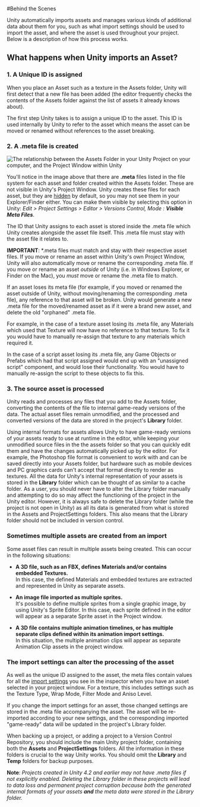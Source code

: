#Behind the Scenes

Unity automatically imports assets and manages various kinds of additional data about them for you, such as what import settings should be used to import the asset, and where the asset is used throughout your project. Below is a description of how this process works.

## What happens when Unity imports an Asset?

### 1. A Unique ID is assigned

When you place an Asset such as a texture in the Assets folder, Unity will first detect that a new file has been added (the editor frequently checks the contents of the Assets folder against the list of assets it already knows about).

The first step Unity takes is to assign a unique ID to the asset. This ID is used internally by Unity to refer to the asset which means the asset can be moved or renamed without references to the asset breaking.

### 2. A .meta file is created

![The relationship between the Assets Folder in your Unity Project on your computer, and the Project Window within Unity](../uploads/Main/AssetWorkflowFolderAndProjectWindow.png)

You'll notice in the image above that there are **.meta** files listed in the file system for each asset and folder created within the Assets folder. These are not visible in Unity's Project Window. Unity creates these files for each asset, but they are [hidden](https://en.wikipedia.org/wiki/Hidden_file_and_hidden_directory) by default, so you may not see them in your Explorer/Finder either. You can make them visible by selecting this option in Unity: *Edit > Project Settings > Editor > Versions Control, Mode : **Visible Meta Files***.

The ID that Unity assigns to each asset is stored inside the .meta file which Unity creates alongside the asset file itself. This .meta file must stay with the asset file it relates to.

**IMPORTANT**: *.meta files must match and stay with their respective asset files. If you move or rename an asset within Unity's own Project Window, Unity will also automatically move or rename the corresponding .meta file. If you move or rename an asset *outside* of Unity (i.e. in Windows Explorer, or Finder on the Mac), you *must* move or rename the .meta file to match.

If an asset loses its meta file (for example, if you moved or renamed the asset outside of Unity, without moving/renaming the corresponding .meta file), any reference to that asset will be broken. Unity would generate a new .meta file for the moved/renamed asset as if it were a brand new asset, and delete the old "orphaned" .meta file.

For example, in the case of a texture asset losing its .meta file, any Materials which used that Texture will now have no reference to that texture. To fix it you would have to manually re-assign that texture to any materials which required it.

In the case of a script asset losing its .meta file, any Game Objects or Prefabs which had that script assigned would end up with an "unassigned script" component, and would lose their functionality. You would have to manually re-assign the script to these objects to fix this.


### 3. The source asset is processed

Unity reads and processes any files that you add to the Assets folder, converting the contents of the file to internal game-ready versions of the data. The actual asset files remain unmodified, and the processed and converted versions of the data are stored in the project's **Library** folder.

Using internal formats for assets allows Unity to have game-ready versions of your assets ready to use at runtime in the editor, while keeping your unmodified source files in the the assets folder so that you can quickly edit them and have the changes automatically picked up by the editor. For example, the Photoshop file format is convenient to work with and can be saved directly into your Assets folder, but hardware such as mobile devices and PC graphics cards can't accept that format directly to render as textures. All the data for Unity's internal representation of your assets is stored in the __Library__ folder which can be thought of as similar to a cache folder. As a user, you should never have to alter the Library folder manually and attempting to do so may affect the functioning of the project in the Unity editor. However, it is always safe to delete the Library folder (while the project is not open in Unity) as all its data is generated from what is stored in the Assets and ProjectSettings folders. This also means that the Library folder should not be included in version control.


### Sometimes multiple assets are created from an import

Some asset files can result in multiple assets being created. This can occur in the following situations:

* **A 3D file, such as an FBX, defines Materials and/or contains embedded Textures.**  
In this case, the defined Materials and embedded textures are extracted and represented in Unity as separate assets.  

* **An image file imported as multiple sprites.**  
  It's possible to define multiple sprites from a single graphic image, by using Unity's Sprite Editor. In this case, each sprite defined in the editor will appear as a separate Sprite asset in the Project window.  
  
* **A 3D file contains multiple animation timelines, or has multiple separate clips defined within its animation import settings.**  
In this situation, the multiple animation clips will appear as separate Animation Clip assets in the project window.  


### The import settings can alter the processing of the asset

As well as the unique ID assigned to the asset, the meta files contain values for all the [import settings](ImportSettings) you see in the inspector when you have an asset selected in your project window. For a texture, this includes settings such as the Texture Type, Wrap Mode, Filter Mode and Aniso Level.

If you change the import settings for an asset, those changed settings are stored in the .meta file accompanying the asset. The asset will be re-imported according to your new settings, and the corresponding imported "game-ready" data will be updated in the project's Library folder.

When backing up a project, or adding a project to a Version Control Repository, you should include the main Unity project folder, containing both the __Assets__ and __ProjectSettings__ folders. All the information in these folders is crucial to the way Unity works. You should omit the __Library__ and __Temp__ folders for backup purposes.

**Note**: *Projects created in Unity 4.2 and earlier may not have .meta files if not explicitly enabled. Deleting the Library folder in these projects will lead to data loss and permanent project corruption because both the generated internal formats of your assets **and** the meta data were stored in the Library folder.*

